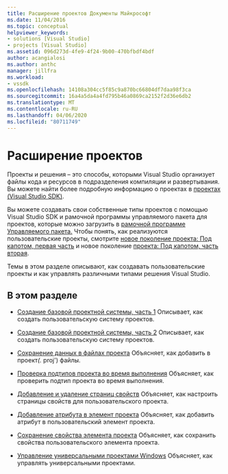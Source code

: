 ```yaml
---
title: Расширение проектов Документы Майкрософт
ms.date: 11/04/2016
ms.topic: conceptual
helpviewer_keywords:
- solutions [Visual Studio]
- projects [Visual Studio]
ms.assetid: 096d273d-4fe9-4f24-9b00-470bfbdf4bdf
author: acangialosi
ms.author: anthc
manager: jillfra
ms.workload:
- vssdk
ms.openlocfilehash: 14108a304cc5f85c9a870bc66804df7daa98f3ca
ms.sourcegitcommit: 16a4a5da4a4fd795b46a0869ca2152f2d36e6db2
ms.translationtype: MT
ms.contentlocale: ru-RU
ms.lasthandoff: 04/06/2020
ms.locfileid: "80711749"
---
```

# <a name="extend-projects"></a>Расширение проектов
Проекты и решения – это способы, которыми Visual Studio организует файлы кода и ресурсов в подразделения компиляции и развертывания. Вы можете найти более подробную информацию о проектах в [проектах (Visual Studio SDK)](../extensibility/extending-projects.md).

 Вы можете создавать свои собственные типы проектов с помощью Visual Studio SDK и рамочной программы управляемого пакета для проектов, которые можно загрузить в [рамочной программе Управляемого пакета.](https://github.com/tunnelvisionlabs/MPFProj10) Чтобы понять, как реализуются пользовательские проекты, смотрите [новое поколение проекта: Под капотом, первая часть](../extensibility/internals/new-project-generation-under-the-hood-part-one.md) и новое поколение [проекта: Под капотом, часть вторая](../extensibility/internals/new-project-generation-under-the-hood-part-two.md).

 Темы в этом разделе описывают, как создавать пользовательские проекты и как управлять различными типами решения Visual Studio.

## <a name="in-this-section"></a>В этом разделе
- [Создание базовой проектной системы, часть 1](../extensibility/creating-a-basic-project-system-part-1.md) Описывает, как создать пользовательскую систему проектов.

- [Создание базовой проектной системы, часть 2](../extensibility/creating-a-basic-project-system-part-2.md) Описывает, как создать пользовательскую систему проектов.

- [Сохранение данных в файлах проекта](../extensibility/saving-data-in-project-files.md) Объясняет, как добавить в проект<em>(.</em> proj') файлы.

- [Проверка подтипов проекта во время выполнения](../extensibility/verifying-subtypes-of-a-project-at-run-time.md) Объясняет, как проверить подтип проекта во время выполнения.

- [Добавление и удаление страниц свойств](../extensibility/adding-and-removing-property-pages.md) Объясняет, как настроить страницы свойств для пользовательского проекта.

- [Добавление атрибута в элемент проекта](../extensibility/adding-an-attribute-to-a-project-item.md) Объясняет, как добавить атрибут в пользовательский элемент проекта.

- [Сохранение свойства элемента проекта](../extensibility/persisting-the-property-of-a-project-item.md) Объясняет, как сохранить свойства пользовательского элемента проекта.

- [Управление универсальными проектами Windows](../extensibility/managing-universal-windows-projects.md) Объясняет, как управлять универсальными проектами.
